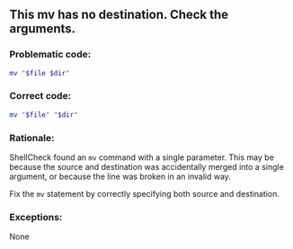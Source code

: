 ## This mv has no destination. Check the arguments.

### Problematic code:

```sh
mv "$file $dir"
```

### Correct code:

```sh
mv "$file" "$dir"
```
### Rationale:

ShellCheck found an `mv` command with a single parameter. This may be because the source and destination was accidentally merged into a single argument, or because the line was broken in an invalid way.

Fix the `mv` statement by correctly specifying both source and destination.

### Exceptions:

None